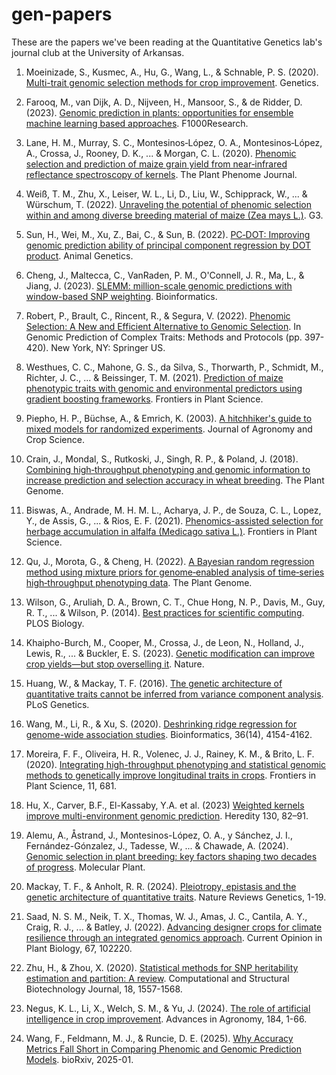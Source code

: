 # gen-papers

These are the papers we've been reading at the Quantitative Genetics lab's journal club at the University of Arkansas.

1. Moeinizade, S., Kusmec, A., Hu, G., Wang, L., & Schnable, P. S. (2020). [Multi-trait genomic selection methods for crop improvement](https://academic.oup.com/genetics/article/215/4/931/6065544). Genetics.

2. Farooq, M., van Dijk, A. D., Nijveen, H., Mansoor, S., & de Ridder, D. (2023). [Genomic prediction in plants: opportunities for ensemble machine learning based approaches](https://f1000research.com/articles/11-802). F1000Research.

3. Lane, H. M., Murray, S. C., Montesinos‑López, O. A., Montesinos‑López, A., Crossa, J., Rooney, D. K., ... & Morgan, C. L. (2020). [Phenomic selection and prediction of maize grain yield from near‐infrared reflectance spectroscopy of kernels](https://acsess.onlinelibrary.wiley.com/doi/10.1002/ppj2.20002). The Plant Phenome Journal.

4. Weiß, T. M., Zhu, X., Leiser, W. L., Li, D., Liu, W., Schipprack, W., ... & Würschum, T. (2022). [Unraveling the potential of phenomic selection within and among diverse breeding material of maize (Zea mays L.)](https://academic.oup.com/g3journal/article/12/3/jkab445/6509517). G3.

5. Sun, H., Wei, M., Xu, Z., Bai, C., & Sun, B. (2022). [PC‐DOT: Improving genomic prediction ability of principal component regression by DOT product](https://onlinelibrary.wiley.com/doi/10.1111/age.13255). Animal Genetics.

6. Cheng, J., Maltecca, C., VanRaden, P. M., O'Connell, J. R., Ma, L., & Jiang, J. (2023). [SLEMM: million-scale genomic predictions with window-based SNP weighting](https://academic.oup.com/bioinformatics/article/39/3/btad127/7075542). Bioinformatics.

7. Robert, P., Brault, C., Rincent, R., & Segura, V. (2022). [Phenomic Selection: A New and Efficient Alternative to Genomic Selection](https://link.springer.com/protocol/10.1007/978-1-0716-2205-6_14). In Genomic Prediction of Complex Traits: Methods and Protocols (pp. 397-420). New York, NY: Springer US.

8. Westhues, C. C., Mahone, G. S., da Silva, S., Thorwarth, P., Schmidt, M., Richter, J. C., ... & Beissinger, T. M. (2021). [Prediction of maize phenotypic traits with genomic and environmental predictors using gradient boosting frameworks](https://www.frontiersin.org/articles/10.3389/fpls.2021.699589/full). Frontiers in Plant Science.

9. Piepho, H. P., Büchse, A., & Emrich, K. (2003). [A hitchhiker's guide to mixed models for randomized experiments](https://onlinelibrary.wiley.com/doi/abs/10.1046/j.1439-037X.2003.00049.x). Journal of Agronomy and Crop Science.

10. Crain, J., Mondal, S., Rutkoski, J., Singh, R. P., & Poland, J. (2018). [Combining high‐throughput phenotyping and genomic information to increase prediction and selection accuracy in wheat breeding](https://acsess.onlinelibrary.wiley.com/doi/10.3835/plantgenome2017.05.0043). The Plant Genome.   

11. Biswas, A., Andrade, M. H. M. L., Acharya, J. P., de Souza, C. L., Lopez, Y., de Assis, G., ... & Rios, E. F. (2021). [Phenomics-assisted selection for herbage accumulation in alfalfa (Medicago sativa L.)](https://www.frontiersin.org/articles/10.3389/fpls.2021.756768/full). Frontiers in Plant Science.

12. Qu, J., Morota, G., & Cheng, H. (2022). [A Bayesian random regression method using mixture priors for genome‐enabled analysis of time‐series high‐throughput phenotyping data](https://doi.org/10.1002/tpg2.20228). The Plant Genome.

13. Wilson, G., Aruliah, D. A., Brown, C. T., Chue Hong, N. P., Davis, M., Guy, R. T., ... & Wilson, P. (2014). [Best practices for scientific computing](https://doi.org/10.1371/journal.pbio.1001745). PLOS Biology.

14. Khaipho-Burch, M., Cooper, M., Crossa, J., de Leon, N., Holland, J., Lewis, R., ... & Buckler, E. S. (2023). [Genetic modification can improve crop yields—but stop overselling it](http://dx.doi.org/10.1038/d41586-023-02895-w). Nature.

15. Huang, W., & Mackay, T. F. (2016). [The genetic architecture of quantitative traits cannot be inferred from variance component analysis](https://journals.plos.org/plosgenetics/article?id=10.1371/journal.pgen.1006421). PLoS Genetics.

16. Wang, M., Li, R., & Xu, S. (2020). [Deshrinking ridge regression for genome-wide association studies](https://doi.org/10.1093/bioinformatics/btaa345). Bioinformatics, 36(14), 4154-4162.

17. Moreira, F. F., Oliveira, H. R., Volenec, J. J., Rainey, K. M., & Brito, L. F. (2020). [Integrating high-throughput phenotyping and statistical genomic methods to genetically improve longitudinal traits in crops](https://doi.org/10.3389/fpls.2020.00681). Frontiers in Plant Science, 11, 681.

18. Hu, X., Carver, B.F., El-Kassaby, Y.A. et al. (2023) [Weighted kernels improve multi-environment genomic prediction](https://doi.org/10.1038/s41437-022-00582-6). Heredity 130, 82–91.

19. Alemu, A., Åstrand, J., Montesinos-López, O. A., y Sánchez, J. I., Fernández-Gónzalez, J., Tadesse, W., ... & Chawade, A. (2024). [Genomic selection in plant breeding: key factors shaping two decades of progress](https://doi.org/10.1016/j.molp.2024.03.007). Molecular Plant.

20. Mackay, T. F., & Anholt, R. R. (2024). [Pleiotropy, epistasis and the genetic architecture of quantitative traits](https://www.nature.com/articles/s41576-024-00711-3). Nature Reviews Genetics, 1-19.

21. Saad, N. S. M., Neik, T. X., Thomas, W. J., Amas, J. C., Cantila, A. Y., Craig, R. J., ... & Batley, J. (2022). [Advancing designer crops for climate resilience through an integrated genomics approach](https://doi.org/10.1016/j.pbi.2022.102220). Current Opinion in Plant Biology, 67, 102220.

22. Zhu, H., & Zhou, X. (2020). [Statistical methods for SNP heritability estimation and partition: A review](https://doi.org/10.1016/j.csbj.2020.06.011). Computational and Structural Biotechnology Journal, 18, 1557-1568.

23. Negus, K. L., Li, X., Welch, S. M., & Yu, J. (2024). [The role of artificial intelligence in crop improvement](https://doi.org/10.1016/bs.agron.2023.11.001). Advances in Agronomy, 184, 1-66. 

24. Wang, F., Feldmann, M. J., & Runcie, D. E. (2025). [Why Accuracy Metrics Fall Short in Comparing Phenomic and Genomic Prediction Models](https://doi.org/10.1101/2025.01.09.632209). bioRxiv, 2025-01.

